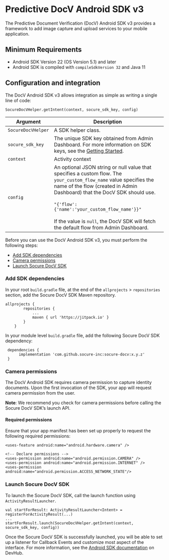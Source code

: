 # Predictive DocV Android SDK v3

The Predictive Document Verification (DocV) Android SDK v3 provides a framework to add image capture and upload services to your mobile application. 

## Minimum Requirements

- Android SDK Version 22 (OS Version 5.1) and later
- Android SDK is compiled with `compileSdkVersion 32` and Java 11

## Configuration and integration

The DocV Android SDK v3 allows integration as simple as writing a single line of code:
```
SocureDocVHelper.getIntent(context, socure_sdk_key, config)
```

| Argument           | Description                                                                                                                                                                                                                                                                                                       |
| ------------------ | ----------------------------------------------------------------------------------------------------------------------------------------------------------------------------------------------------------------------------------------------------------------------------------------------------------------- |
| `SocureDocVHelper` | A SDK helper class.                                                                                                                                                                                                                                                                                         |
| `socure_sdk_key`   | The unique SDK key obtained from Admin Dashboard. For more information on SDK keys, see the [Getting Started](https://developer.socure.com/docs/).                                                                                                                          |
| `context`          | Activity context                                                                                                                                                                                                                                                                                                  |
| `config`           | An optional JSON string or null value that specifies a custom flow. The `your_custom_flow_name` value specifies the name of the flow (created in Admin Dashboard) that the DocV SDK should use.  <br /> <br />`"{'flow':{'name':'your_custom_flow_name'}}"` <br /> <br />If the value is `null`, the DocV SDK will fetch the default flow from Admin Dashboard. |

Before you can use the DocV Android SDK v3, you must perform the following steps:

- [Add SDK dependencies](#add-sdk-dependencies)
- [Camera permissions](#camera-permissions)
- [Launch Socure DocV SDK](#launch-socure-docv-sdk)

### Add SDK dependencies

In your root `build.gradle` file, at the end of the `allprojects` > `repositories` section, add the Socure DocV SDK Maven repository. 

``` {4}
allprojects {
        repositories {
            ...
            maven { url 'https://jitpack.io' }
        }
    }
```

In your module level `build.gradle` file, add the following Socure DocV SDK dependency:

``` {2}
 dependencies {
      implementation 'com.github.socure-inc:socure-docv:x.y.z'
 }
 ```

### Camera permissions

The DocV Android SDK requires camera permission to capture identity documents. Upon the first invocation of the SDK, your app will request camera permission from the user.

**Note**: We recommend you check for camera permissions before calling the Socure DocV SDK’s launch API. 

#### Required permissions

Ensure that your app manifest has been set up properly to request the following required permissions:

```
<uses-feature android:name="android.hardware.camera" />

<!-- Declare permissions -->
<uses-permission android:name="android.permission.CAMERA" />
<uses-permission android:name="android.permission.INTERNET" />
<uses-permission android:name="android.permission.ACCESS_NETWORK_STATE"/>

```

### Launch Socure DocV SDK

To launch the Socure DocV SDK, call the launch function using `ActivityResultLauncher`. 

```
val startForResult: ActivityResultLauncher<Intent> = registerForActivityResult(...)
...
startForResult.launch(SocureDocVHelper.getIntent(context, socure_sdk_key, config))

```

Once the Socure DocV SDK is successfully launched, you will be able to set up a listener for Callback Events and customize most aspect of the interface. For more information, see the [Android SDK documentation](https://developer.socure.com/docs/sdks/docv/android-sdk/android-sdk-v3/) on DevHub. 
